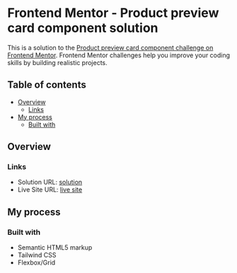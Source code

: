 # Frontend Mentor - Product preview card component solution

This is a solution to the [Product preview card component challenge on Frontend Mentor](https://www.frontendmentor.io/challenges/product-preview-card-component-GO7UmttRfa). Frontend Mentor challenges help you improve your coding skills by building realistic projects. 

## Table of contents

- [Overview](#overview)
  - [Links](#links)
- [My process](#my-process)
  - [Built with](#built-with)

## Overview

### Links

- Solution URL: [solution](https://github.com/keltiek/frontendmentor/tree/main/product-preview-card-component)
- Live Site URL: [live site](https://keltiek.github.io/frontendmentor/product-preview-card-component/)

## My process

### Built with

- Semantic HTML5 markup
- Tailwind CSS
- Flexbox/Grid
